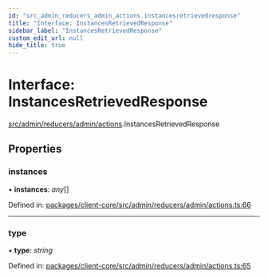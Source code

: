 ```yaml
---
id: "src_admin_reducers_admin_actions.instancesretrievedresponse"
title: "Interface: InstancesRetrievedResponse"
sidebar_label: "InstancesRetrievedResponse"
custom_edit_url: null
hide_title: true
---
```


# Interface: InstancesRetrievedResponse

[src/admin/reducers/admin/actions](../modules/src_admin_reducers_admin_actions.md).InstancesRetrievedResponse

## Properties

### instances

• **instances**: *any*[]

Defined in: [packages/client-core/src/admin/reducers/admin/actions.ts:66](https://github.com/xr3ngine/xr3ngine/blob/7e8e151f1/packages/client-core/src/admin/reducers/admin/actions.ts#L66)

___

### type

• **type**: *string*

Defined in: [packages/client-core/src/admin/reducers/admin/actions.ts:65](https://github.com/xr3ngine/xr3ngine/blob/7e8e151f1/packages/client-core/src/admin/reducers/admin/actions.ts#L65)
